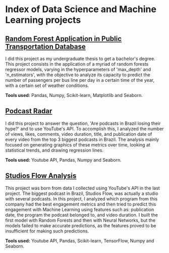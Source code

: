 # Index of Data Science and Machine Learning projects
## [Random Forest Application in Public Transportation Database](https://github.com/campos-Allan/random_forests_in_belo_horizonte)
I did this project as my undergraduate thesis to get a bachelor's degree. This project consists in the application of a myriad of random forests regressor models, varying in the hyperparameters of 'max_depth' and 'n_estimators', with the objective to analyze its capacity to predict the number of passengers per bus line per day in a certain time of the year, with a certain set of weather conditions.

**Tools used:** Pandas, Numpy, Scikit-learn, Matplotlib and Seaborn.

## [Podcast Radar](https://github.com/campos-Allan/radar_de_podcast)
I did this project to answer the question, 'Are podcasts in Brazil losing their hype?' and to use YouTube's API. To accomplish this, I analyzed the number of views, likes, comments, video duration, title, and publication date of every video from the top 3 biggest podcasts in Brazil. The analysis mainly focused on generating graphics of these metrics over time, looking at statistical trends, and drawing regression lines.

**Tools used:** Youtube API, Pandas, Numpy and Seaborn.

## [Studios Flow Analysis](https://github.com/campos-Allan/radar_de_podcast)
This project was born from data I collected using YouTube's API in the last project. The biggest podcast in Brazil, Studios Flow, was actually a studio with several podcasts. In this project, I analyzed which program from this company had the best engagement metrics and then tried to predict this engagement with Machine Learning using features such as: publication date, the program the podcast belonged to, and video duration. I built the first model with Random Forests and then with Neural Networks, but the models failed to make accurate predictions, as the features proved to be insufficient for making such predictions.

**Tools used:** Youtube API, Pandas, Scikit-learn, TensorFlow, Numpy and Seaborn.
